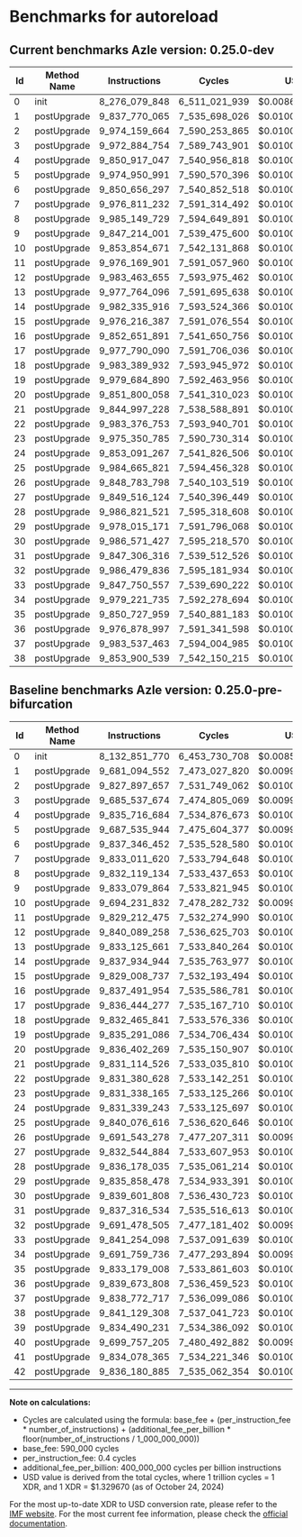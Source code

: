 # Benchmarks for autoreload

## Current benchmarks Azle version: 0.25.0-dev

| Id  | Method Name | Instructions  | Cycles        | USD           | USD/Million Calls | Change                                |
| --- | ----------- | ------------- | ------------- | ------------- | ----------------- | ------------------------------------- |
| 0   | init        | 8_276_079_848 | 6_511_021_939 | $0.0086575105 | $8_657.51         | <font color="red">+143_228_078</font> |
| 1   | postUpgrade | 9_837_770_065 | 7_535_698_026 | $0.0100199916 | $10_019.99        | <font color="red">+156_675_513</font> |
| 2   | postUpgrade | 9_974_159_664 | 7_590_253_865 | $0.0100925329 | $10_092.53        | <font color="red">+146_262_007</font> |
| 3   | postUpgrade | 9_972_884_754 | 7_589_743_901 | $0.0100918548 | $10_091.85        | <font color="red">+287_347_080</font> |
| 4   | postUpgrade | 9_850_917_047 | 7_540_956_818 | $0.0100269841 | $10_026.98        | <font color="red">+15_200_363</font>  |
| 5   | postUpgrade | 9_974_950_991 | 7_590_570_396 | $0.0100929537 | $10_092.95        | <font color="red">+287_415_047</font> |
| 6   | postUpgrade | 9_850_656_297 | 7_540_852_518 | $0.0100268454 | $10_026.84        | <font color="red">+13_309_845</font>  |
| 7   | postUpgrade | 9_976_811_232 | 7_591_314_492 | $0.0100939431 | $10_093.94        | <font color="red">+143_799_612</font> |
| 8   | postUpgrade | 9_985_149_729 | 7_594_649_891 | $0.0100983781 | $10_098.37        | <font color="red">+153_030_595</font> |
| 9   | postUpgrade | 9_847_214_001 | 7_539_475_600 | $0.0100250145 | $10_025.01        | <font color="red">+14_134_137</font>  |
| 10  | postUpgrade | 9_853_854_671 | 7_542_131_868 | $0.0100285465 | $10_028.54        | <font color="red">+159_622_839</font> |
| 11  | postUpgrade | 9_976_169_901 | 7_591_057_960 | $0.0100936020 | $10_093.60        | <font color="red">+146_957_426</font> |
| 12  | postUpgrade | 9_983_463_655 | 7_593_975_462 | $0.0100974814 | $10_097.48        | <font color="red">+143_374_397</font> |
| 13  | postUpgrade | 9_977_764_096 | 7_591_695_638 | $0.0100944499 | $10_094.44        | <font color="red">+144_638_435</font> |
| 14  | postUpgrade | 9_982_335_916 | 7_593_524_366 | $0.0100968815 | $10_096.88        | <font color="red">+144_400_972</font> |
| 15  | postUpgrade | 9_976_216_387 | 7_591_076_554 | $0.0100936268 | $10_093.62        | <font color="red">+147_207_650</font> |
| 16  | postUpgrade | 9_852_651_891 | 7_541_650_756 | $0.0100279068 | $10_027.90        | <font color="red">+15_159_937</font>  |
| 17  | postUpgrade | 9_977_790_090 | 7_591_706_036 | $0.0100944638 | $10_094.46        | <font color="red">+141_345_813</font> |
| 18  | postUpgrade | 9_983_389_932 | 7_593_945_972 | $0.0100974421 | $10_097.44        | <font color="red">+150_924_091</font> |
| 19  | postUpgrade | 9_979_684_890 | 7_592_463_956 | $0.0100954715 | $10_095.47        | <font color="red">+144_393_804</font> |
| 20  | postUpgrade | 9_851_800_058 | 7_541_310_023 | $0.0100274537 | $10_027.45        | <font color="red">+15_397_789</font>  |
| 21  | postUpgrade | 9_844_997_228 | 7_538_588_891 | $0.0100238355 | $10_023.83        | <font color="red">+13_882_702</font>  |
| 22  | postUpgrade | 9_983_376_753 | 7_593_940_701 | $0.0100974351 | $10_097.43        | <font color="red">+151_996_125</font> |
| 23  | postUpgrade | 9_975_350_785 | 7_590_730_314 | $0.0100931664 | $10_093.16        | <font color="red">+144_012_620</font> |
| 24  | postUpgrade | 9_853_091_267 | 7_541_826_506 | $0.0100281405 | $10_028.14        | <font color="red">+21_752_024</font>  |
| 25  | postUpgrade | 9_984_665_821 | 7_594_456_328 | $0.0100981207 | $10_098.12        | <font color="red">+144_589_205</font> |
| 26  | postUpgrade | 9_848_783_798 | 7_540_103_519 | $0.0100258494 | $10_025.84        | <font color="red">+157_240_520</font> |
| 27  | postUpgrade | 9_849_516_124 | 7_540_396_449 | $0.0100262389 | $10_026.23        | <font color="red">+16_971_240</font>  |
| 28  | postUpgrade | 9_986_821_521 | 7_595_318_608 | $0.0100992673 | $10_099.26        | <font color="red">+150_643_486</font> |
| 29  | postUpgrade | 9_978_015_171 | 7_591_796_068 | $0.0100945835 | $10_094.58        | <font color="red">+142_156_693</font> |
| 30  | postUpgrade | 9_986_571_427 | 7_595_218_570 | $0.0100991343 | $10_099.13        | <font color="red">+146_969_619</font> |
| 31  | postUpgrade | 9_847_306_316 | 7_539_512_526 | $0.0100250636 | $10_025.06        | <font color="red">+9_989_782</font>   |
| 32  | postUpgrade | 9_986_479_836 | 7_595_181_934 | $0.0100990856 | $10_099.08        | <font color="red">+295_001_331</font> |
| 33  | postUpgrade | 9_847_750_557 | 7_539_690_222 | $0.0100252999 | $10_025.29        | <font color="red">+6_496_459</font>   |
| 34  | postUpgrade | 9_979_221_735 | 7_592_278_694 | $0.0100952252 | $10_095.22        | <font color="red">+287_461_999</font> |
| 35  | postUpgrade | 9_850_727_959 | 7_540_881_183 | $0.0100268835 | $10_026.88        | <font color="red">+17_548_951</font>  |
| 36  | postUpgrade | 9_976_878_997 | 7_591_341_598 | $0.0100939792 | $10_093.97        | <font color="red">+137_205_189</font> |
| 37  | postUpgrade | 9_983_537_463 | 7_594_004_985 | $0.0100975206 | $10_097.52        | <font color="red">+144_764_746</font> |
| 38  | postUpgrade | 9_853_900_539 | 7_542_150_215 | $0.0100285709 | $10_028.57        | <font color="red">+12_771_231</font>  |

## Baseline benchmarks Azle version: 0.25.0-pre-bifurcation

| Id  | Method Name | Instructions  | Cycles        | USD           | USD/Million Calls |
| --- | ----------- | ------------- | ------------- | ------------- | ----------------- |
| 0   | init        | 8_132_851_770 | 6_453_730_708 | $0.0085813321 | $8_581.33         |
| 1   | postUpgrade | 9_681_094_552 | 7_473_027_820 | $0.0099366609 | $9_936.66         |
| 2   | postUpgrade | 9_827_897_657 | 7_531_749_062 | $0.0100147408 | $10_014.74        |
| 3   | postUpgrade | 9_685_537_674 | 7_474_805_069 | $0.0099390241 | $9_939.02         |
| 4   | postUpgrade | 9_835_716_684 | 7_534_876_673 | $0.0100188995 | $10_018.89        |
| 5   | postUpgrade | 9_687_535_944 | 7_475_604_377 | $0.0099400869 | $9_940.08         |
| 6   | postUpgrade | 9_837_346_452 | 7_535_528_580 | $0.0100197663 | $10_019.76        |
| 7   | postUpgrade | 9_833_011_620 | 7_533_794_648 | $0.0100174607 | $10_017.46        |
| 8   | postUpgrade | 9_832_119_134 | 7_533_437_653 | $0.0100169860 | $10_016.98        |
| 9   | postUpgrade | 9_833_079_864 | 7_533_821_945 | $0.0100174970 | $10_017.49        |
| 10  | postUpgrade | 9_694_231_832 | 7_478_282_732 | $0.0099436482 | $9_943.64         |
| 11  | postUpgrade | 9_829_212_475 | 7_532_274_990 | $0.0100154401 | $10_015.44        |
| 12  | postUpgrade | 9_840_089_258 | 7_536_625_703 | $0.0100212251 | $10_021.22        |
| 13  | postUpgrade | 9_833_125_661 | 7_533_840_264 | $0.0100175214 | $10_017.52        |
| 14  | postUpgrade | 9_837_934_944 | 7_535_763_977 | $0.0100200793 | $10_020.07        |
| 15  | postUpgrade | 9_829_008_737 | 7_532_193_494 | $0.0100153317 | $10_015.33        |
| 16  | postUpgrade | 9_837_491_954 | 7_535_586_781 | $0.0100198437 | $10_019.84        |
| 17  | postUpgrade | 9_836_444_277 | 7_535_167_710 | $0.0100192864 | $10_019.28        |
| 18  | postUpgrade | 9_832_465_841 | 7_533_576_336 | $0.0100171704 | $10_017.17        |
| 19  | postUpgrade | 9_835_291_086 | 7_534_706_434 | $0.0100186731 | $10_018.67        |
| 20  | postUpgrade | 9_836_402_269 | 7_535_150_907 | $0.0100192641 | $10_019.26        |
| 21  | postUpgrade | 9_831_114_526 | 7_533_035_810 | $0.0100164517 | $10_016.45        |
| 22  | postUpgrade | 9_831_380_628 | 7_533_142_251 | $0.0100165933 | $10_016.59        |
| 23  | postUpgrade | 9_831_338_165 | 7_533_125_266 | $0.0100165707 | $10_016.57        |
| 24  | postUpgrade | 9_831_339_243 | 7_533_125_697 | $0.0100165712 | $10_016.57        |
| 25  | postUpgrade | 9_840_076_616 | 7_536_620_646 | $0.0100212184 | $10_021.21        |
| 26  | postUpgrade | 9_691_543_278 | 7_477_207_311 | $0.0099422182 | $9_942.21         |
| 27  | postUpgrade | 9_832_544_884 | 7_533_607_953 | $0.0100172125 | $10_017.21        |
| 28  | postUpgrade | 9_836_178_035 | 7_535_061_214 | $0.0100191448 | $10_019.14        |
| 29  | postUpgrade | 9_835_858_478 | 7_534_933_391 | $0.0100189749 | $10_018.97        |
| 30  | postUpgrade | 9_839_601_808 | 7_536_430_723 | $0.0100209658 | $10_020.96        |
| 31  | postUpgrade | 9_837_316_534 | 7_535_516_613 | $0.0100197504 | $10_019.75        |
| 32  | postUpgrade | 9_691_478_505 | 7_477_181_402 | $0.0099421838 | $9_942.18         |
| 33  | postUpgrade | 9_841_254_098 | 7_537_091_639 | $0.0100218446 | $10_021.84        |
| 34  | postUpgrade | 9_691_759_736 | 7_477_293_894 | $0.0099423334 | $9_942.33         |
| 35  | postUpgrade | 9_833_179_008 | 7_533_861_603 | $0.0100175498 | $10_017.54        |
| 36  | postUpgrade | 9_839_673_808 | 7_536_459_523 | $0.0100210041 | $10_021.00        |
| 37  | postUpgrade | 9_838_772_717 | 7_536_099_086 | $0.0100205249 | $10_020.52        |
| 38  | postUpgrade | 9_841_129_308 | 7_537_041_723 | $0.0100217783 | $10_021.77        |
| 39  | postUpgrade | 9_834_490_231 | 7_534_386_092 | $0.0100182472 | $10_018.24        |
| 40  | postUpgrade | 9_699_757_205 | 7_480_492_882 | $0.0099465870 | $9_946.58         |
| 41  | postUpgrade | 9_834_078_365 | 7_534_221_346 | $0.0100180281 | $10_018.02        |
| 42  | postUpgrade | 9_836_180_885 | 7_535_062_354 | $0.0100191464 | $10_019.14        |

---

**Note on calculations:**

-   Cycles are calculated using the formula: base_fee + (per_instruction_fee \* number_of_instructions) + (additional_fee_per_billion \* floor(number_of_instructions / 1_000_000_000))
-   base_fee: 590_000 cycles
-   per_instruction_fee: 0.4 cycles
-   additional_fee_per_billion: 400_000_000 cycles per billion instructions
-   USD value is derived from the total cycles, where 1 trillion cycles = 1 XDR, and 1 XDR = $1.329670 (as of October 24, 2024)

For the most up-to-date XDR to USD conversion rate, please refer to the [IMF website](https://www.imf.org/external/np/fin/data/rms_sdrv.aspx).
For the most current fee information, please check the [official documentation](https://internetcomputer.org/docs/current/developer-docs/gas-cost#execution).

